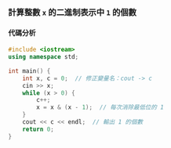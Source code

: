 ### **計算整數 `x` 的二進制表示中 `1` 的個數**

#### **代碼分析**
```cpp
#include <iostream>
using namespace std;

int main() {
    int x, c = 0;  // 修正變量名：cout -> c
    cin >> x;
    while (x > 0) {
        c++;         
        x = x & (x - 1);  // 每次消除最低位的 1
    }
    cout << c << endl;  // 輸出 1 的個數
    return 0;
}
